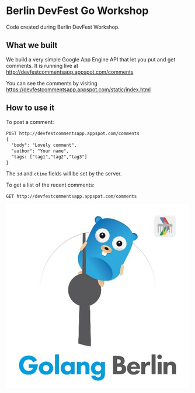 # Berlin DevFest Go Workshop

Code created during Berlin DevFest Workshop.

## What we built

We build a very simple Google App Engine API that let you put and get comments. It is running live at http://devfestcommentsapp.appspot.com/comments

You can see the comments by visiting https://devfestcommentsapp.appspot.com/static/index.html

## How to use it

To post a comment:

```
POST http://devfestcommentsapp.appspot.com/comments
{
  "body": "Lovely comment",
  "author": "Your name",
  "tags: ["tag1","tag2","tag3"]
}
```

The `id` and `ctime` fields will be set by the server.

To get a list of the recent comments:

```
GET http://devfestcommentsapp.appspot.com/comments
```

![](golang-berlin.jpg)
